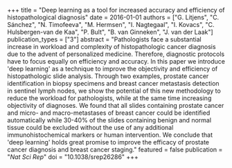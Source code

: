 +++
title = "Deep learning as a tool for increased accuracy and efficiency of histopathological diagnosis"
date = 2016-01-01
authors = ["G. Litjens", "C. Sánchez", "N. Timofeeva", "M. Hermsen", "I. Nagtegaal", "I. Kovacs", "C. Hulsbergen-van de Kaa", "P. Bult", "B. van Ginneken", "J. van der Laak"]
publication_types = ["3"]
abstract = "Pathologists face a substantial increase in workload and complexity of histopathologic cancer diagnosis due to the advent of personalized medicine. Therefore, diagnostic protocols have to focus equally on efficiency and accuracy. In this paper we introduce 'deep learning' as a technique to improve the objectivity and efficiency of histopathologic slide analysis. Through two examples, prostate cancer identification in biopsy specimens and breast cancer metastasis detection in sentinel lymph nodes, we show the potential of this new methodology to reduce the workload for pathologists, while at the same time increasing objectivity of diagnoses. We found that all slides containing prostate cancer and micro- and macro-metastases of breast cancer could be identified automatically while 30-40% of the slides containing benign and normal tissue could be excluded without the use of any additional immunohistochemical markers or human intervention. We conclude that 'deep learning' holds great promise to improve the efficacy of prostate cancer diagnosis and breast cancer staging."
featured = false
publication = "*Nat Sci Rep*"
doi = "10.1038/srep26286"
+++

